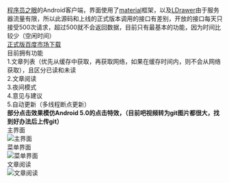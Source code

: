 [程序员之眼](http://www.1024eye.com)的Android客户端，界面使用了[material](https://github.com/rey5137/material)框架，以及[LDrawer](https://github.com/ikimuhendis/LDrawer)由于服务器流量有限，所以此源码和上线的正式版本调用的接口有差别，开放的接口每天只接受500次请求，超过500就不会返回数据，目前只有最基本的功能，因为时间比较少（空闲时间）<br/>
[正式版百度市场下载](http://shouji.baidu.com/software/item?docid=7942049&from=as)<br/>
目前拥有功能<br/>
1.文章列表（优先从缓存中获取，再获取网络，如果在缓存时间内，则不会从网络获取），且区分已读和未读<br/>
2.文章阅读<br/>
3.夜间模式<br/>
4.意见与建议<br/>
5.自动更新（多线程断点更新）<br/>
**部分点击效果模仿Android 5.0的点击特效，（目前吧视频转为git图片都很大，找到好办法后上传git）**<br/>
主界面<br/>
![主界面](http://git.oschina.net/uploads/images/2015/0909/171506_9517591a_108170.png "主界面")<br/>
菜单界面<br/>
![菜单界面](http://git.oschina.net/uploads/images/2015/0909/171653_644a2450_108170.png "菜单界面")<br/>
文章阅读<br/>
![文章阅读](http://git.oschina.net/uploads/images/2015/0909/173045_6892efe6_108170.png "文章阅读")